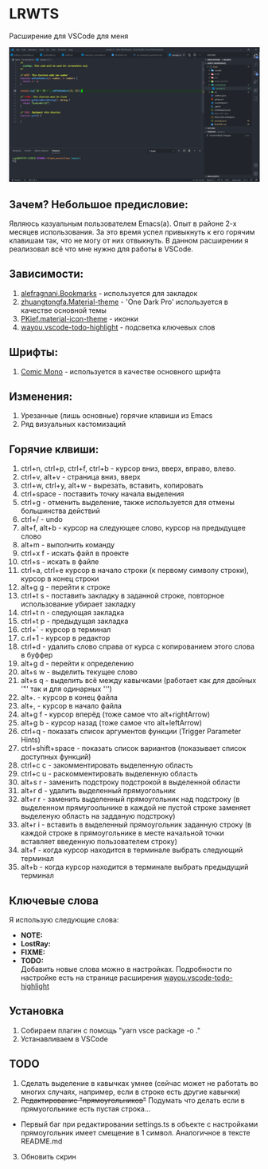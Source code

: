# LRWTS #
Расширение для VSCode для меня

![alt text](https://github.com/1amL0st/lrwts/blob/master/showcase/screenshot_1.png?raw=true)

## Зачем? Небольшое предисловие: ##
Являюсь казуальным пользователем Emacs(a). Опыт в районе 2-х месяцев использования. За это время успел привыкнуть к его горячим клавишам так, что не могу от них отвыкнуть. В данном расширении я реализовал всё что мне нужно для работы в VSCode.

## Зависимости: ##
1. [alefragnani.Bookmarks](https://marketplace.visualstudio.com/items?itemName=alefragnani.Bookmarks "alefragnani.Bookmarks") - используется для закладок
2. [zhuangtongfa.Material-theme](https://marketplace.visualstudio.com/items?itemName=zhuangtongfa.Material-theme "zhuangtongfa.Material-theme") - 'One Dark Pro' используется в качестве основной темы
3. [PKief.material-icon-theme](https://marketplace.visualstudio.com/items?itemName=PKief.material-icon-theme "PKief.material-icon-theme") - иконки
4. [wayou.vscode-todo-highlight](https://marketplace.visualstudio.com/items?itemName=wayou.vscode-todo-highlight "wayou.vscode-todo-highlight") - подсветка ключевых слов

## Шрифты: ##
1. [Comic Mono](https://github.com/dtinth/comic-mono-font "Comic Mono") - используется в качестве основного шрифта

## Изменения: ##
1. Урезанные (лишь основные) горячие клавиши из Emacs
2. Ряд визуальных кастомизаций

## Горячие клвиши: ##
1. ctrl+n, ctrl+p, ctrl+f, ctrl+b - курсор вниз, вверх, вправо, влево.
2. ctrl+v, alt+v - страница вниз, вверх
3. ctrl+w, ctrl+y, alt+w - вырезать, вставить, копировать
4. ctrl+space - поставить точку начала выделения
5. ctrl+g - отменить выделение, также используется для отмены большинства действий
6. ctrl+/ - undo
7. alt+f, alt+b - курсор на следующее слово, курсор на предыдущее слово
8. alt+m - выполнить команду
9. ctrl+x f - искать файл в проекте
10. ctrl+s - искать в файле
11. ctrl+a, ctrl+e курсор в начало строки (к первому символу строки), курсор в конец строки
12. alt+g g - перейти к строке
13. ctrl+t s - поставить закладку в заданной строке, повторное использование убирает закладку
14. ctrl+t n - следующая закладка
15. ctrl+t p - предыдущая закладка
16. ctrl+` - курсор в терминал
17. c.rl+1 - курсор в редактор
18. ctrl+d - удалить слово справа от курса с копированием этого слова в буффер
19. alt+g d - перейти к определению
20. alt+s w - выделить текущее слово
21. alt+s q - выделить всё между кавычками (работает как для двойных '"' так и для одинарных ''')
22. alt+. - курсор в конец файла
23. alt+, - курсор в начало файла
24. alt+g f - курсор вперёд (тоже самое что alt+rightArrow)
25. alt+g b - курсор назад (тоже самое что alt+leftArrow)
26. ctrl+q - показать список аргументов функции (Trigger Parameter Hints)
27. ctrl+shift+space - показать список вариантов (показывает список доступных функций)
28. ctrl+c c - закомментировать выделенную область
29. ctrl+c u - раскомментировать выделенную область
30. alt+s r - заменить подстроку подстрокой в выделенной области
31. alt+r d - удалить выделенный прямуогольник
32. alt+r r - заменить выделенный прямоугольник над подстроку (в выделенном прямугоольнике в каждой не пустой строке заменяет выделеную область на задданую подстроку)
33. alt+r i - вставить в выделенный прямоугольник заданную строку (в каждой строке в прямоугольнике в месте начальной точки вставляет введенную пользователем строку)
34. alt+f - когда курсор находится в терминале выбрать следующий терминал
35. alt+b - когда курсор находится в терминале выбрать предыдущий терминал

## Ключевые слова ##
Я использую следующие слова:
- **NOTE:**
- **LostRay:**
- **FIXME:**
-  **TODO:**
<br/>Добавить новые слова можно в настройках. Подробности по настройке есть на странице расширения [wayou.vscode-todo-highlight](https://marketplace.visualstudio.com/items?itemName=wayou.vscode-todo-highlight "wayou.vscode-todo-highlight")

## Установка ##
1. Собираем плагин с помощь "yarn vsce package -o ."
2. Устанавливаем в VSCode

## TODO ##
1. Сделать выделение в кавычках умнее (сейчас может не работать во многих случаях, например, если в строке есть другие кавычки)
2. ~~Редактирование "прямоугольников"~~ Подумать что делать если в прямуогольнике есть пустая строка...
  * Первый баг при редактировании settings.ts в объекте с настройками прямоугольник имеет смещение в 1 символ. Аналогичное в тексте README.md
3. Обновить скрин
